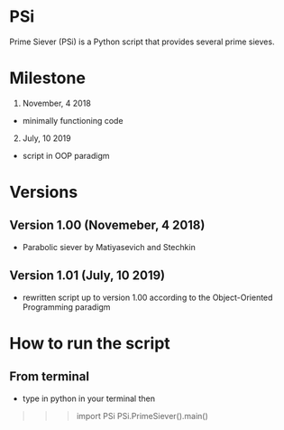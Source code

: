 # PSi

Prime Siever (PSi) is a Python script that provides several prime sieves.

# Milestone

1. November, 4 2018
  - minimally functioning code
2. July, 10 2019
  - script in OOP paradigm
 
# Versions

## Version 1.00 (Novemeber, 4 2018)
- Parabolic siever by Matiyasevich and Stechkin
## Version 1.01 (July, 10 2019)
- rewritten script up to version 1.00 according to the Object-Oriented Programming paradigm

# How to run the script
## From terminal
- type in python in your terminal then
>>> import PSi
>>> PSi.PrimeSiever().main()
